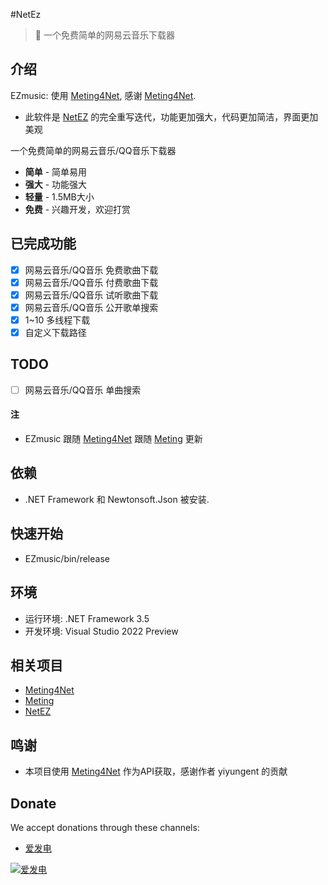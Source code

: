 #NetEz
> :cake: 一个免费简单的网易云音乐下载器




## 介绍

EZmusic: 使用 <a href="https://github.com/yiyungent/Meting4Net" target="_blank">Meting4Net</a>, 感谢 <a href="https://github.com/yiyungent/Meting4Net" target="_blank">Meting4Net</a>.   

* 此软件是 [NetEZ](https://github.com/POPCORNBOOM/NetEZ) 的完全重写迭代，功能更加强大，代码更加简洁，界面更加美观

一个免费简单的网易云音乐/QQ音乐下载器
 + **简单** - 简单易用
 + **强大** - 功能强大
 + **轻量** - 1.5MB大小
 + **免费** - 兴趣开发，欢迎打赏

## 已完成功能
- [x] 网易云音乐/QQ音乐 免费歌曲下载
- [x] 网易云音乐/QQ音乐 付费歌曲下载
- [x] 网易云音乐/QQ音乐 试听歌曲下载
- [x] 网易云音乐/QQ音乐 公开歌单搜索
- [x] 1~10 多线程下载
- [x] 自定义下载路径
## TODO
- [ ] 网易云音乐/QQ音乐 单曲搜索




#### 注

- EZmusic 跟随 <a href="https://github.com/yiyungent/Meting4Net" target="_blank">Meting4Net</a> 跟随 <a href="https://github.com/metowolf/Meting" target="_blank">Meting</a> 更新


## 依赖



- .NET Framework 和 Newtonsoft.Json 被安装.


## 快速开始
- EZmusic/bin/release


## 环境

- 运行环境: .NET Framework 3.5
- 开发环境: Visual Studio 2022 Preview

## 相关项目

- [Meting4Net](https://github.com/yiyungent/Meting4Net)
- [Meting](https://github.com/metowolf/Meting)
- [NetEZ](https://github.com/POPCORNBOOM/NetEZ)

## 鸣谢

- 本项目使用 <a href="https://github.com/yiyungent/Meting4Net" target="_blank">Meting4Net</a> 作为API获取，感谢作者 yiyungent 的贡献


## Donate

We accept donations through these channels:
- <a href="https://afdian.net/@PopcornBoom" target="_blank">爱发电</a>

[![爱发电](https://z3.ax1x.com/2021/04/04/cuwiDK.jpg)](https://imgtu.com/i/cuwiDK)

